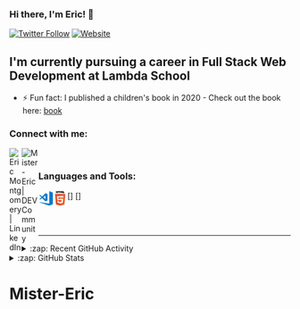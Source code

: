 ### Hi there, I'm Eric! 👋

[![Twitter Follow](https://img.shields.io/twitter/follow/Lullaby4D?color=1DA1F2&logo=twitter&style=for-the-badge&url=https://twitter.com/Lullaby4D)](https://twitter.com/Lullaby4D)
[![Website](https://img.shields.io/website?label=Lullaby4MyDemons.com&style=for-the-badge&url=https%3A%2F%2Flullaby4mydemons.com)](https://lullaby4mydemons.com)

## I'm currently pursuing a career in Full Stack Web Development at Lambda School
 
- ⚡ Fun fact: I published a children's book in 2020 - Check out the book here: [book]


### Connect with me:
[<img align="left" alt="Eric Montgomery | LinkedIn" width="22px" src="https://cdn.jsdelivr.net/npm/simple-icons@v3/icons/linkedin.svg" />][linkedin]
[<img align="left" alt="Mister-Eric | DEV Community" width="30px" src="https://d2fltix0v2e0sb.cloudfront.net/dev-badge.svg" />][devcommunity]


<br />

### Languages and Tools:

[<img align="left" alt="Visual Studio Code" width="26px" src="https://raw.githubusercontent.com/github/explore/80688e429a7d4ef2fca1e82350fe8e3517d3494d/topics/visual-studio-code/visual-studio-code.png" />]
[<img align="left" alt="HTML5" width="26px" src="https://raw.githubusercontent.com/github/explore/80688e429a7d4ef2fca1e82350fe8e3517d3494d/topics/html/html.png" />]

<br />
<br />

---

<details>
  <summary>:zap: Recent GitHub Activity</summary>
  
<!--START_SECTION:activity-->


<!--END_SECTION:activity-->

</details>

<details>
  <summary>:zap: GitHub Stats</summary>

  <img align="left" alt="Mister-Eric's GitHub Stats" src="https://github-readme-stats.mister-eric.vercel.app/api?username=Mister-Eric&show_icons=true&hide_border=true" />

</details>

[website]: https://l4md.com
[book]: https://amzn.to/2X6mhAm
[twitter]: https://twitter.com/Lullaby4D
[linkedin]: https://linkedin.com/in/mrericmontgomery/
[devcommunity]: https://dev.to/mistereric


# Mister-Eric
